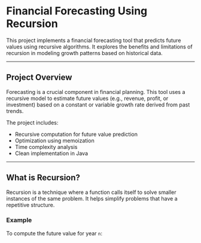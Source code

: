#  Financial Forecasting Using Recursion

This project implements a financial forecasting tool that predicts future values using recursive algorithms. It explores the benefits and limitations of recursion in modeling growth patterns based on historical data.

---

##  Project Overview

Forecasting is a crucial component in financial planning. This tool uses a recursive model to estimate future values (e.g., revenue, profit, or investment) based on a constant or variable growth rate derived from past trends.

The project includes:

- Recursive computation for future value prediction  
- Optimization using memoization  
- Time complexity analysis  
- Clean implementation in Java

---

##  What is Recursion?

Recursion is a technique where a function calls itself to solve smaller instances of the same problem. It helps simplify problems that have a repetitive structure.

###  Example

To compute the future value for year `n`:

